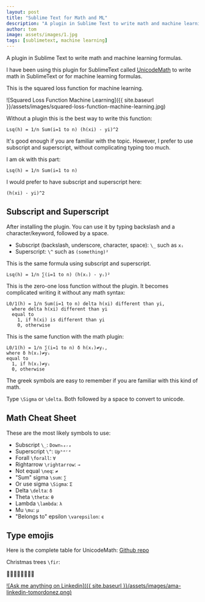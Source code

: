 ```yaml
---
layout: post
title: "Sublime Text for Math and ML"
description: "A plugin in Sublime Text to write math and machine learning formulas."
author: tom
image: assets/images/1.jpg
tags: [sublimetext, machine learning]
---
```


A plugin in Sublime Text to write math and machine learning formulas.

I have been using this plugin for SublimeText called [UnicodeMath](https://github.com/mvoidex/UnicodeMath) to write math in SublimeText or for machine learning formulas.

This is the squared loss function for machine learning.

![Squared Loss Function Machine Learning]({{ site.baseurl }}/assets/images/squared-loss-function-machine-learning.jpg)

Without a plugin this is the best way to write this function:

	Lsq(h) = 1/n Sum(i=1 to n) (h(xi) - yi)^2

It's good enough if you are familiar with the topic. However, I prefer to use subscript and superscript, without complicating typing too much. 

I am ok with this part:

	Lsq(h) = 1/n Sum(i=1 to n)

I would prefer to have subscript and superscript here:

	(h(xi) - yi)^2

## Subscript and Superscript

After installing the plugin. You can use it by typing backslash and a character/keyword, followed by a space.

* Subscript (backslash, underscore, character, space): `\_` such as `xᵢ`
* Superscript: `\^` such as `(something)²`

This is the same formula using subscript and superscript.

	Lsq(h) = 1/n ∑(i=1 to n) (h(xᵢ) - yᵢ)²


This is the zero-one loss function without the plugin. It becomes complicated writing it without any math syntax:

	L0/1(h) = 1/n Sum(i=1 to n) delta h(xi) different than yi,
	  where delta h(xi) different than yi
	  equal to
	    1, if h(xi) is different than yi
	    0, otherwise

This is the same function with the math plugin:

	L0/1(h) = 1/n ∑(i=1 to n) δ h(xᵢ)≠yᵢ,
	where δ h(xᵢ)≠yᵢ
	equal to
	  1, if h(xᵢ)≠yᵢ
	  0, otherwise

The greek symbols are easy to remember if you are familiar with this kind of math.

Type `\Sigma` or `\delta`. Both followed by a space to convert to unicode.

## Math Cheat Sheet

These are the most likely symbols to use:

* Subscript `\_`: `Downₕₑᵣₑ`
* Superscript `\^`: `Upʰᵉʳᵉ`
* Forall `\forall`: `∀`
* Rightarrow `\rightarrow`: `→`
* Not equal `\neq`: `≠`
* "Sum" sigma `\sum`: `∑`
* Or use sigma `\Sigma`: `Σ`
* Delta `\delta`: `δ`
* Theta `\theta`: `θ`
* Lambda `\lambda`: `λ`
* Mu `\mu`: `μ`
* "Belongs to" epsilon `\varepsilon`: `ϵ`

## Type emojis

Here is the complete table for UnicodeMath: [Github repo](https://github.com/mvoidex/UnicodeMath/blob/master/table.md)

Christmas trees `\fir`:

🎄🎄🎄🎄🎄🎄🎄🎄


[![Ask me anything on Linkedin]({{ site.baseurl }}/assets/images/ama-linkedin-tomordonez.png)](https://www.linkedin.com/in/tomordonez/)